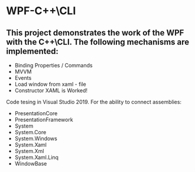 # WPF-C++\CLI
## This project demonstrates the work of the WPF with the C++\CLI. The following mechanisms are implemented:
* Binding Properties / Commands
* MVVM
* Events
* Load window from xaml - file
* Constructor XAML is Worked!

Code tesing in Visual Studio 2019. For the ability to connect assemblies:
* PresentationCore
* PresentationFramework
* System
* System.Core
* System.Windows
* System.Xaml
* System.Xml
* System.Xaml.Linq
* WindowBase
